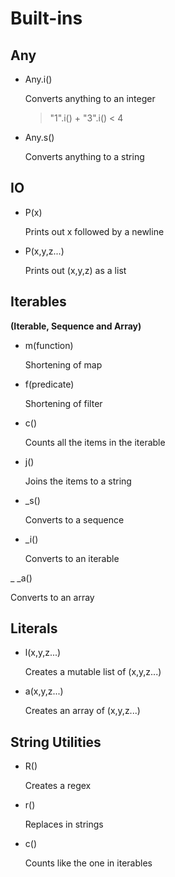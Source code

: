 # Built-ins

## Any

- Any.i()

  Converts anything to an integer
  
    > "1".i() + "3".i()
    < 4
    
- Any.s()

  Converts anything to a string
  
## IO

- P(x)

  Prints out x followed by a newline
  
- P(x,y,z...)
  
  Prints out (x,y,z) as a list
  
## Iterables 
**(Iterable, Sequence and Array)**

- m(function)

  Shortening of map
  
- f(predicate) 

  Shortening of filter
  
- c()

  Counts all the items in the iterable

- j()

  Joins the items to a string
  
- _s()

  Converts to a sequence
  
- _i()

  Converts to an iterable
  
_ _a()

  Converts to an array
  
## Literals

- l(x,y,z...)

  Creates a mutable list of (x,y,z...)

- a(x,y,z...)

  Creates an array of (x,y,z...)
  
## String Utilities

- R()

  Creates a regex
  
- r()

  Replaces in strings
  
- c()

  Counts like the one in iterables